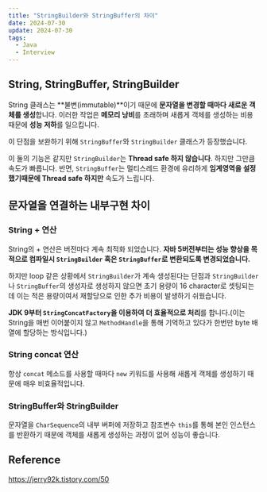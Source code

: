```yaml
---
title: "StringBuilder와 StringBuffer의 차이"
date: 2024-07-30
update: 2024-07-30
tags:
  - Java
  - Interview
---
```


## String, StringBuffer, StringBuilder

String 클래스는 **불변(immutable)**이기 때문에 **문자열을 변경할 때마다 새로운 객체를 생성**합니다. 이러한 작업은 **메모리 낭비**를 초래하며 새롭게 객체를 생성하는 비용 때문에 **성능 저하**를 일으킵니다.

이 단점을 보완하기 위해 `StringBuffer`와 `StringBuilder` 클래스가 등장했습니다.

이 둘의 기능은 같지만 `StringBuilder`는 **Thread safe 하지 않습니다**. 하지만 그만큼 속도가 빠릅니다.
반면, `StringBuffer`는 멀티스레드 환경에 유리하게 **임계영역을 설정했기때문에 Thread safe 하지만**  속도가 느립니다.

## 문자열을 연결하는 내부구현 차이

### String + 연산

String의 + 연산은 버전마다 계속 최적화 되었습니다. 
**자바 5버전부터는 성능 향상을 목적으로 컴파일시 `StringBuilder` 혹은 `StringBuffer`로 변환되도록 변경되었습니다.**

하지만 loop 같은 상황에서 `StringBuilder`가 계속 생성된다는 단점과 `StringBuilder`나 `StringBuffer`의 생성자로 생성하지 않으면 초기 용량이 16 character로 셋팅되는 데 이는 적은 용량이여서 재할당으로 인한 추가 비용이 발생하기 쉬웠습니다.

**JDK 9부터 `StringConcatFactory`을 이용하여 더 효율적으로 처리**를 합니다.(이는 String을 매번 이어붙이지 않고 `MethodHandle`을 통해 기억하고 있다가 한번만 byte 배열에 할당하는 방식입니다.)

### String concat 연산

항상 `concat` 메소드를 사용할 때마다 `new` 키워드를 사용해 새롭게 객체를 생성하기 때문에 매우 비효율적입니다.

### StringBuffer와 StringBuilder

문자열을 `CharSequence`의 내부 버퍼에 저장하고 참조변수 `this`를 통해 본인 인스턴스를 반환하기 때문에 객체를 새롭게 생성하는 과정이 없어 성능이 좋습니다.

## Reference

https://jerry92k.tistory.com/50







